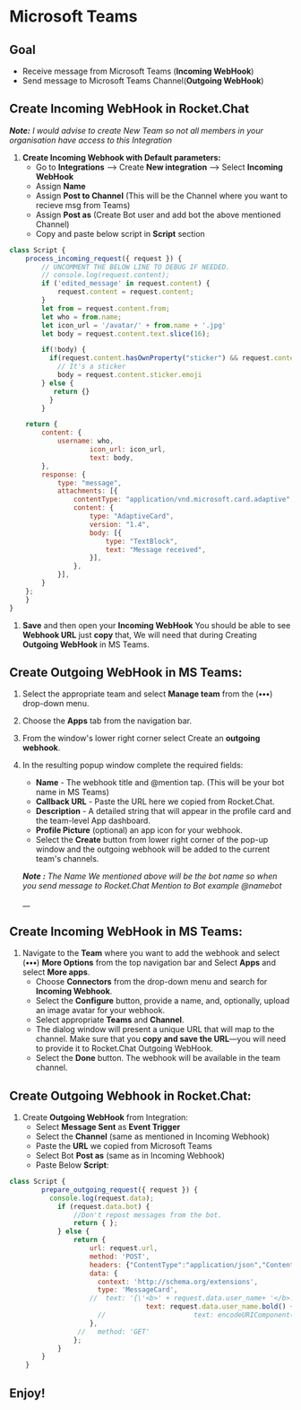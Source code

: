 # Microsoft Teams

## Goal

* Receive message from Microsoft Teams (**Incoming WebHook**)
* Send message to Microsoft Teams Channel(**Outgoing WebHook**)

## Create Incoming WebHook in Rocket.Chat

_**Note:** I would advise to create New Team so not all members in your organisation have access to this Integration_

1. **Create Incoming Webhook with Default parameters:**
   * Go to **Integrations** --> Create **New integration** --> Select **Incoming WebHook**
   * Assign **Name**
   * Assign **Post to Channel** (This will be the Channel where you want to recieve msg from Teams)
   * Assign **Post as** (Create Bot user and add bot the above mentioned Channel)
   * Copy and paste below script in **Script** section

```javascript
class Script {
    process_incoming_request({ request }) {
        // UNCOMMENT THE BELOW LINE TO DEBUG IF NEEDED.
        // console.log(request.content);
        if ('edited_message' in request.content) {
            request.content = request.content;
        }
        let from = request.content.from;
        let who = from.name;
        let icon_url = '/avatar/' + from.name + '.jpg'
        let body = request.content.text.slice(16);

        if(!body) {
          if(request.content.hasOwnProperty("sticker") && request.content.sticker.emoji) {
            // It's a sticker
            body = request.content.sticker.emoji
        } else {
           return {}
          }
        }

	return {
		content: {
			username: who,
                	icon_url: icon_url,
                	text: body,
		},
		response: {
			type: "message",
			attachments: [{
				contentType: "application/vnd.microsoft.card.adaptive",
				content: {
					type: "AdaptiveCard",
					version: "1.4",
					body: [{
						type: "TextBlock",
						text: "Message received",
					}],
				},
			}],
		}
	};
    }
}
```

1. **Save** and then open your **Incoming WebHook** You should be able to see **Webhook URL** just **copy** that, We will need that during Creating **Outgoing WebHook** in MS Teams.

## Create Outgoing WebHook in MS Teams:

1. Select the appropriate team and select **Manage team** from the (**•••**) drop-down menu.
2. Choose the **Apps** tab from the navigation bar.
3. From the window's lower right corner select Create an **outgoing webhook**.
4.  In the resulting popup window complete the required fields:

    * **Name** - The webhook title and @mention tap. (This will be your bot name in MS Teams)
    * **Callback URL** - Paste the URL here we copied from Rocket.Chat.
    * **Description** - A detailed string that will appear in the profile card and the team-level App dashboard.
    * **Profile Picture** (optional) an app icon for your webhook.
    * Select the **Create** button from lower right corner of the pop-up window and the outgoing webhook will be added to the current team's channels.

    _**Note :**_ _The Name We mentioned above will be the bot name so when you send message to Rocket.Chat Mention to Bot example @namebot_

    \_\_

## Create Incoming WebHook in MS Teams:

1. Navigate to the **Team** where you want to add the webhook and select (**•••**) **More Options** from the top navigation bar and Select **Apps** and select **More apps**.
   * Choose **Connectors** from the drop-down menu and search for **Incoming Webhook**.
   * Select the **Configure** button, provide a name, and, optionally, upload an image avatar for your webhook.
   * Select appropriate **Teams** and **Channel**.
   * The dialog window will present a unique URL that will map to the channel. Make sure that you **copy and save the URL**—you will need to provide it to Rocket.Chat Outgoing WebHook.
   * Select the **Done** button. The webhook will be available in the team channel.

## Create Outgoing Webhook in Rocket.Chat:

1. Create **Outgoing WebHook** from Integration:
   * Select **Message Sent** as **Event Trigger**
   * Select the **Channel** (same as mentioned in Incoming Webhook)
   * Paste the **URL** we copied from Microsoft Teams
   * Select Bot **Post as** (same as in Incoming Webhook)
   * Paste Below **Script**:

```javascript
class Script {
        prepare_outgoing_request({ request }) {
          console.log(request.data);
            if (request.data.bot) {
                //Don't repost messages from the bot.
                return { };
            } else {
                return {
                    url: request.url,
                    method: 'POST',
                    headers: {"ContentType":"application/json","Content-type":"application/json"},
                    data: {
                      context: 'http://schema.org/extensions',
                      type: 'MessageCard',
                    //  text: '{\'<b>' + request.data.user_name+ '</b>:': \"Isravel - Hello World\"}';
                                  text: request.data.user_name.bold() + ": " + request.data.text,
                      //                      text: encodeURIComponent( request.data.user_name.bold() + request.data.text)
                    },
                 //   method: 'GET'
                };
            }
        }
    }
```

## Enjoy!
